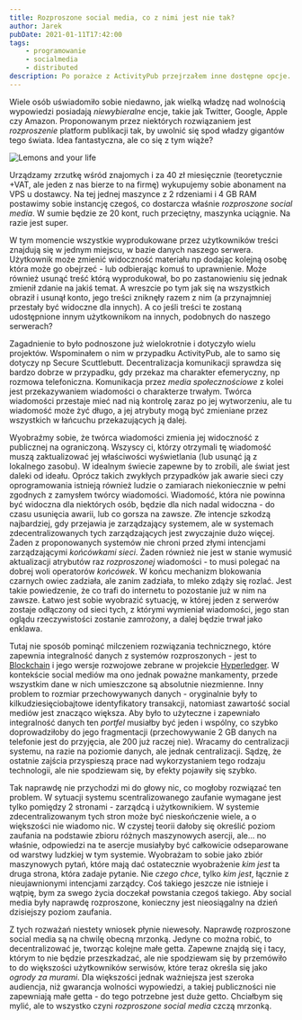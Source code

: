 ```yaml
---
title: Rozproszone social media, co z nimi jest nie tak?
author: Jarek
pubDate: 2021-01-11T17:42:00
tags:
    - programowanie
    - socialmedia
    - distributed
description: Po porażce z ActivityPub przejrzałem inne dostępne opcje. Wszędzie czegoś brakuje, i wszędzie tego samego.
---
```


Wiele osób uświadomiło sobie niedawno, jak wielką władzę nad wolnością wypowiedzi posiadają _niewybieralne_ encje, takie jak Twitter, Google, Apple czy Amazon. Proponowanym przez niektórych rozwiązaniem jest _rozproszenie_ platform publikacji tak, by uwolnić się spod władzy gigantów tego świata. Idea fantastyczna, ale co się z tym wiąże?

![Lemons and your life](https://i.imgur.com/hT3LZJQh.jpg)

Urządzamy zrzutkę wśród znajomych i za 40 zł miesięcznie (teoretycznie +VAT, ale jeden z nas bierze to na firmę) wykupujemy sobie abonament na VPS u dostawcy. Na tej jednej maszynce z 2 rdzeniami i 4 GB RAM postawimy sobie instancję czegoś, co dostarcza właśnie _rozproszone social media_. W sumie będzie ze 20 kont, ruch przeciętny, maszynka uciągnie. Na razie jest super.

W tym momencie wszystkie wyprodukowane przez użytkowników treści znajdują się w jednym miejscu, w bazie danych naszego serwera. Użytkownik może zmienić widoczność materiału np dodając kolejną osobę która może go obejrzeć - lub odbierając komuś to uprawnienie. Może również usunąć treść którą wyprodukował, bo po zastanowieniu się jednak zmienił zdanie na jakiś temat. A wreszcie po tym jak się na wszystkich obraził i usunął konto, jego treści zniknęły razem z nim (a przynajmniej przestały być widoczne dla innych). A co jeśli treści te zostaną udostępnione innym użytkownikom na innych, podobnych do naszego serwerach?

Zagadnienie to było podnoszone już wielokrotnie i dotyczyło wielu projektów. Wspominałem o nim w przypadku ActivityPub, ale to samo się dotyczy np Secure Scuttlebutt. Decentralizacja komunikacji sprawdza się bardzo dobrze w przypadku, gdy przekaz ma charakter efemeryczny, np rozmowa telefoniczna. Komunikacja przez _media społecznościowe_ z kolei jest przekazywaniem wiadomości o charakterze trwałym. Twórca wiadomości przestaje mieć nad nią kontrolę zaraz po jej wytworzeniu, ale tu wiadomość może żyć długo, a jej atrybuty mogą być zmieniane przez wszystkich w łańcuchu przekazujących ją dalej.

Wyobraźmy sobie, że twórca wiadomości zmienia jej widoczność z publicznej na ograniczoną. Wszyscy ci, którzy otrzymali tę wiadomość muszą zaktualizować jej właściwości wyświetlania (lub usunąć ją z lokalnego zasobu). W idealnym świecie zapewne by to zrobili, ale świat jest daleki od ideału. Oprócz takich zwykłych przypadków jak awarie sieci czy oprogramowania istnieją również ludzie o zamiarach niekoniecznie w pełni zgodnych z zamysłem twórcy wiadomości. Wiadomość, która nie powinna być widoczna dla niektórych osób, będzie dla nich nadal widoczna - do czasu usunięcia awarii, lub co gorsza na zawsze. Złe intencje szkodzą najbardziej, gdy przejawia je zarządzający systemem, ale w systemach zdecentralizowanych tych zarządzających jest zwyczajnie dużo więcej. Żaden z proponowanych systemów nie chroni przed złymi intencjami zarządzającymi _końcówkami sieci_. Żaden również nie jest w stanie wymusić aktualizacji atrybutów raz _rozproszonej_ wiadomości - to musi polegać na dobrej woli operatorów _końcówek_. W końcu mechanizm blokowania czarnych owiec zadziała, ale zanim zadziała, to mleko zdąży się rozlać. Jest takie powiedzenie, że co trafi do internetu to pozostanie już w nim na zawsze. Łatwo jest sobie wyobrazić sytuację, w której jeden z serwerów zostaje odłączony od sieci tych, z którymi wymieniał wiadomości, jego stan oglądu rzeczywistości zostanie zamrożony, a dalej będzie trwał jako enklawa.

Tutaj nie sposób pominąć milczeniem rozwiązania technicznego, które zapewnia integralność danych z systemów rozproszonych - jest to [Blockchain](https://en.wikipedia.org/wiki/Blockchain) i jego wersje rozwojowe zebrane w projekcie [Hyperledger](https://en.wikipedia.org/wiki/Hyperledger). W kontekście social mediów ma ono jednak poważne mankamenty, przede wszystkim dane w nich umieszczone są absolutnie niezmienne. Inny problem to rozmiar przechowywanych danych - oryginalnie były to kilkudziesięciobajtowe identyfikatory transakcji, natomiast zawartość social mediów jest znacząco większa. Aby było to użyteczne i zapewniało integralność danych ten _portfel_ musiałby być jeden i wspólny, co szybko doprowadziłoby do jego fragmentacji (przechowywanie 2 GB danych na telefonie jest do przyjęcia, ale 200 już raczej nie). Wracamy do centralizacji systemu, na razie na poziomie danych, ale jednak centralizacji. Sądzę, że ostatnie zajścia przyspieszą prace nad wykorzystaniem tego rodzaju technologii, ale nie spodziewam się, by efekty pojawiły się szybko.

Tak naprawdę nie przychodzi mi do głowy nic, co mogłoby rozwiązać ten problem. W sytuacji systemu scentralizowanego zaufanie wymagane jest tylko pomiędzy 2 stronami - zarządcą i użytkownikiem. W systemie zdecentralizowanym tych stron może być nieskończenie wiele, a o większości nie wiadomo nic. W czystej teorii dałoby się określić poziom zaufania na podstawie zbioru różnych maszynowych asercji, ale... no właśnie, odpowiedzi na te asercje musiałyby być całkowicie odseparowane od warstwy ludzkiej w tym systemie. Wyobrażam to sobie jako zbiór maszynowych pytań, które mają dać ostatecznie wyobrażenie _kim jest_ ta druga strona, która zadaje pytanie. Nie _czego chce_, tylko _kim jest_, łącznie z nieujawnionymi intencjami zarządcy. Coś takiego jeszcze nie istnieje i wątpię, bym za swego życia doczekał powstania czegoś takiego. Aby social media były naprawdę rozproszone, konieczny jest nieosiągalny na dzień dzisiejszy poziom zaufania.

Z tych rozważań niestety wniosek płynie niewesoły. Naprawdę rozproszone social media są na chwilę obecną mrzonką. Jedyne co można robić, to decentralizować je, tworząc kolejne małe getta. Zapewne znajdą się i tacy, którym to nie będzie przeszkadzać, ale nie spodziewam się by przemówiło to do większości użytkowników serwisów, które teraz określa się jako _ogrody za murami_. Dla większości jednak ważniejsza jest szeroka audiencja, niż gwarancja wolności wypowiedzi, a takiej publiczności nie zapewniają małe getta - do tego potrzebne jest duże getto. Chciałbym się mylić, ale to wszystko czyni _rozproszone social media_ czczą mrzonką.
